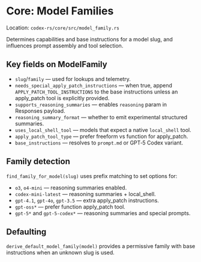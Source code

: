 # Core: Model Families

Location: `codex-rs/core/src/model_family.rs`

Determines capabilities and base instructions for a model slug, and influences
prompt assembly and tool selection.

## Key fields on ModelFamily

- `slug`/`family` — used for lookups and telemetry.
- `needs_special_apply_patch_instructions` — when true, append
  `APPLY_PATCH_TOOL_INSTRUCTIONS` to the base instructions unless an
  apply_patch tool is explicitly provided.
- `supports_reasoning_summaries` — enables `reasoning` param in Responses
  payload.
- `reasoning_summary_format` — whether to emit experimental structured
  summaries.
- `uses_local_shell_tool` — models that expect a native `local_shell` tool.
- `apply_patch_tool_type` — prefer freeform vs function for apply_patch.
- `base_instructions` — resolves to `prompt.md` or GPT‑5 Codex variant.

## Family detection

`find_family_for_model(slug)` uses prefix matching to set options for:

- `o3`, `o4-mini` — reasoning summaries enabled.
- `codex-mini-latest` — reasoning summaries + local_shell.
- `gpt-4.1`, `gpt-4o`, `gpt-3.5` — extra apply_patch instructions.
- `gpt-oss*` — prefer function apply_patch tool.
- `gpt-5*` and `gpt-5-codex*` — reasoning summaries and special prompts.

## Defaulting

`derive_default_model_family(model)` provides a permissive family with base
instructions when an unknown slug is used.

